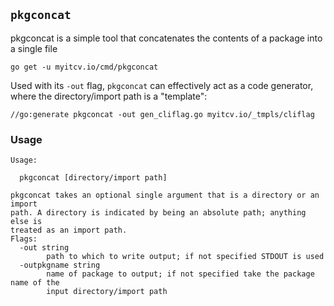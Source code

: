 <!-- __JSON: go list -json .
## `{{ filepathBase .Out.ImportPath}}`

{{.Out.Doc}}

```
go get -u {{.Out.ImportPath}}
```
-->
## `pkgconcat`

pkgconcat is a simple tool that concatenates the contents of a package into a single file

```
go get -u myitcv.io/cmd/pkgconcat
```
<!-- END -->

Used with its `-out` flag, `pkgconcat` can effectively act as a code generator, where the directory/import path is a
"template":

<!-- __TEMPLATE: sh -c "cat ${DOLLAR}(go list -f '{{.Dir}}' myitcv.io/cmd/modpub)/modpub.go | grep \"go:generate pkgconcat\""
```
{{.Out -}}
```
-->
```
//go:generate pkgconcat -out gen_cliflag.go myitcv.io/_tmpls/cliflag
```
<!-- END -->


<!-- __TEMPLATE: sh -c "${DOLLAR}(go list -f '{{.ImportPath}}' | xargs basename) -h"
### Usage

```
{{.Out -}}
```
-->
### Usage

```
Usage:

  pkgconcat [directory/import path]

pkgconcat takes an optional single argument that is a directory or an import
path. A directory is indicated by being an absolute path; anything else is
treated as an import path.
Flags:
  -out string
    	path to which to write output; if not specified STDOUT is used
  -outpkgname string
    	name of package to output; if not specified take the package name of the
    	input directory/import path

```
<!-- END -->
